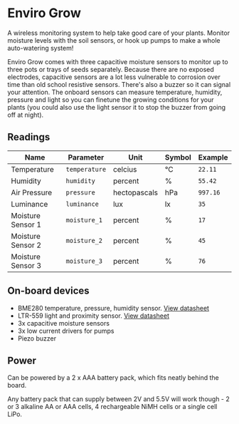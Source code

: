 # Enviro Grow

A wireless monitoring system to help take good care of your plants. Monitor moisture levels with the soil sensors, or hook up pumps to make a whole auto-watering system!

Enviro Grow comes with three capacitive moisture sensors to monitor up to three pots or trays of seeds separately. Because there are no exposed electrodes, capacitive sensors are a lot less vulnerable to corrosion over time than old school resistive sensors. There's also a buzzer so it can signal your attention. The onboard sensors can measure temperature, humidity, pressure and light so you can finetune the growing conditions for your plants (you could also use the light sensor it to stop the buzzer from going off at night).

## Readings

|Name|Parameter|Unit|Symbol|Example|
|---|---|---|---|---|
|Temperature|`temperature`|celcius|°C|`22.11`|
|Humidity|`humidity`|percent|%|`55.42`|
|Air Pressure|`pressure`|hectopascals|hPa|`997.16`|
|Luminance|`luminance`|lux|lx|`35`|
|Moisture Sensor 1|`moisture_1`|percent|%|`17`|
|Moisture Sensor 2|`moisture_2`|percent|%|`45`|
|Moisture Sensor 3|`moisture_3`|percent|%|`76`|

## On-board devices

- BME280 temperature, pressure, humidity sensor. [View datasheet](https://www.bosch-sensortec.com/media/boschsensortec/downloads/datasheets/bst-bme280-ds002.pdf)
- LTR-559 light and proximity sensor. [View datasheet](https://optoelectronics.liteon.com/upload/download/ds86-2013-0003/ltr-559als-01_ds_v1.pdf)
- 3x capacitive moisture sensors
- 3x low current drivers for pumps
- Piezo buzzer

## Power

Can be powered by a 2 x AAA battery pack, which fits neatly behind the board.

Any battery pack that can supply between 2V and 5.5V will work though - 2 or 3 alkaline AA or AAA cells, 4 rechargeable NiMH cells or a single cell LiPo.